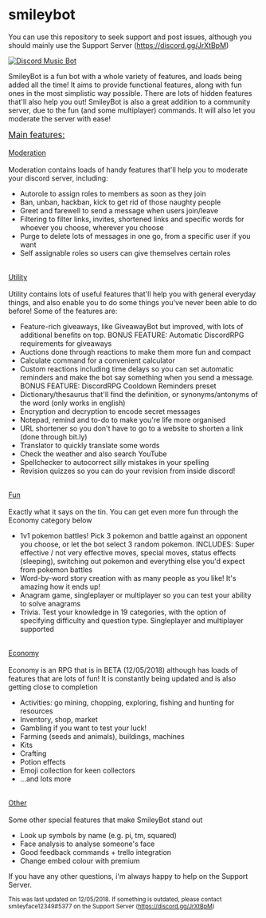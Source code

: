 # smileybot

You can use this repository to seek support and post issues, although you should mainly use the Support Server (https://discord.gg/JrXtBpM)

<a href="https://discordbots.org/bot/387322914183184384" >
  <img src="https://discordbots.org/api/widget/387322914183184384.svg" alt="Discord Music Bot" />
</a>

SmileyBot is a fun bot with a whole variety of features, and loads being added all the time! It aims to provide functional features, along with fun ones in the most simplistic way possible. There are lots of hidden features that'll also help you out!
SmileyBot is also a great addition to a community server, due to the fun (and some multiplayer) commands. It will also let you moderate the server with ease!

<ins><big>Main features:</big></ins><br><br>
	<ins>Moderation</ins>
    <br><br>
    Moderation contains <bold>loads</bold> of handy features that'll help you to moderate your discord server, including:
    <ul>
  		<li>Autorole to assign roles to members as soon as they join</li>
  		<li>Ban, unban, hackban, kick to get rid of those naughty people</li>
  		<li>Greet and farewell to send a message when users join/leave</li>
  		<li>Filtering to filter links, invites, shortened links and specific words for whoever you choose, wherever you choose</li>
 		<li>Purge to delete lots of messages in one go, from a specific user if you want</li>
 		<li>Self assignable roles so users can give themselves certain roles</li>
  	</ul>
    <br>
    <ins>Utility</ins>
    <br><br>
    Utility contains lots of useful features that'll help you with general everyday things, and also enable you to do some things you've never been able to do before! Some of the features are:
    <ul>
  		<li>Feature-rich giveaways, like GiveawayBot but improved, with lots of additional benefits on top. BONUS FEATURE: Automatic DiscordRPG requirements for giveaways</li>
  		<li>Auctions done through reactions to make them more fun and compact</li>
  		<li>Calculate command for a convenient calculator</li>
  		<li>Custom reactions including time delays so you can set automatic reminders and make the bot say something when you send a message. BONUS FEATURE: DiscordRPG Cooldown Reminders preset</li>
  		<li>Dictionary/thesaurus that'll find the definition, or synonyms/antonyms of the word (only works in english)</li>
  		<li>Encryption and decryption to encode secret messages</li>
 		<li>Notepad, remind and to-do to make you're life more organised</li>
  		<li>URL shortener so you don't have to go to a website to shorten a link (done through bit.ly)</li>
 		<li>Translator to quickly translate some words</li>
  		<li>Check the weather and also search YouTube</li>
  		<li>Spellchecker to autocorrect silly mistakes in your spelling</li>
  		<li>Revision quizzes so you can do your revision from inside discord!</li>
  	</ul>
    <br>
    <ins>Fun</ins>
    <br><br>
    Exactly what it says on the tin. You can get even more fun through the Economy category below
    <ul>
  		<li>1v1 pokemon battles! Pick 3 pokemon and battle against an opponent you choose, or let the bot select 3 random pokemon. INCLUDES: Super effective / not very effective moves, special moves, status effects (sleeping), switching out pokemon and everything else you'd expect from pokemon battles</li>
  		<li>Word-by-word story creation with as many people as you like! It's amazing how it ends up!</li>
  		<li>Anagram game, singleplayer or multiplayer so you can test your ability to solve anagrams</li>
  		<li>Trivia. Test your knowledge in 19 categories, with the option of specifying difficulty and question type. Singleplayer <bold>and</bold> multiplayer supported</li>
  	</ul>
    <br>
    <ins>Economy</ins>
    <br><br>
    Economy is an RPG that is in BETA (12/05/2018) although has loads of features that are lots of fun! It is constantly being updated and is also getting close to completion
    <ul>
  		<li>Activities: go mining, chopping, exploring, fishing and hunting for resources</li>
  		<li>Inventory, shop, market</li>
  		<li>Gambling if you want to test your luck!</li>
  		<li>Farming (seeds and animals), buildings, machines</li>
  		<li>Kits</li>
  		<li>Crafting</li>
  		<li>Potion effects</li>	
  		<li>Emoji collection for keen collectors</li>
  		<li>...and lots more</li>
  	</ul>
    <br>
    <ins>Other</ins>
    <br><br>
    Some other special features that make SmileyBot stand out
	<ul>
  		<li>Look up symbols by name (e.g. pi, tm, squared)</li>
  		<li>Face analysis to analyse someone's face</li>
  		<li>Good feedback commands + trello integration</li>
  		<li>Change embed colour with premium</li>
  	</ul>
    
If you have any other questions, i'm always happy to help on the Support Server. 

<small>This was last updated on 12/05/2018. If something is outdated, please contact smileyface12349#5377 on the Support Server (https://discord.gg/JrXtBpM)</small>
